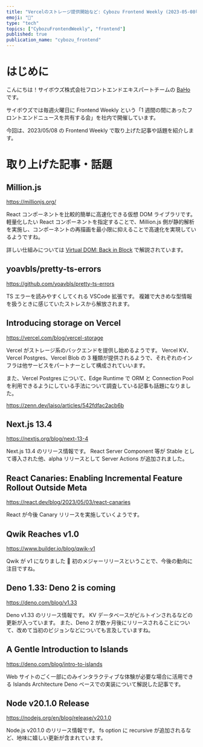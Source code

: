 ```yaml
---
title: "Vercelのストレージ提供開始など: Cybozu Frontend Weekly (2023-05-08号)"
emoji: "🌸"
type: "tech"
topics: ["CybozuFrontendWeekly", "frontend"]
published: true
publication_name: "cybozu_frontend"
---
```


# はじめに

こんにちは！サイボウズ株式会社フロントエンドエキスパートチームの [BaHo](https://twitter.com/b4h0_c4t) です。

サイボウズでは毎週火曜日に Frontend Weekly という「1 週間の間にあったフロントエンドニュースを共有する会」を社内で開催しています。

今回は、2023/05/08 の Frontend Weekly で取り上げた記事や話題を紹介します。

# 取り上げた記事・話題

## Million.js

https://millionjs.org/

React コンポーネントを比較的簡単に高速化できる仮想 DOM ライブラリです。
軽量化したい React コンポーネントを指定することで、Million.js 側が静的解析を実施し、コンポーネントの再描画を最小限に抑えることで高速化を実現しているようですね。

詳しい仕組みについては [Virtual DOM: Back in Block](https://millionjs.org/blog/virtual-dom) で解説されています。

## yoavbls/pretty-ts-errors

https://github.com/yoavbls/pretty-ts-errors

TS エラーを読みやすくしてくれる VSCode 拡張です。
複雑で大きめな型情報を扱うときに感じていたストレスから解放されます。

## Introducing storage on Vercel

https://vercel.com/blog/vercel-storage

Vercel がストレージ系のバックエンドを提供し始めるようです。
Vercel KV、Vercel Postgres、Vercel Blob の 3 種類が提供されるようで、それぞれのインフラは他サービスをパートナーとして構成されていいます。

また、Vercel Postgres について、Edge Runtime で ORM と Connection Pool を利用できるようにしている手法について調査している記事も話題になりました。

https://zenn.dev/laiso/articles/542fdfac2acb6b

## Next.js 13.4

https://nextjs.org/blog/next-13-4

Next.js 13.4 のリリース情報です。
React Server Component 等が Stable として導入された他、alpha リリースとして Server Actions が追加されました。

## React Canaries: Enabling Incremental Feature Rollout Outside Meta

https://react.dev/blog/2023/05/03/react-canaries

React が今後 Canary リリースを実施していくようです。

## Qwik Reaches v1.0

https://www.builder.io/blog/qwik-v1

Qwik が v1 になりました 🎉
初のメジャーリリースということで、今後の動向に注目ですね。

## Deno 1.33: Deno 2 is coming

https://deno.com/blog/v1.33

Deno v1.33 のリリース情報です。
KV データベースがビルトインされるなどの更新が入っています。
また、Deno 2 が数ヶ月後にリリースされることについて、改めて当初のビジョンなどについても言及していますね。

## A Gentle Introduction to Islands

https://deno.com/blog/intro-to-islands

Web サイトのごく一部にのみインタラクティブな体験が必要な場合に活用できる Islands Architecture Deno ベースでの実装について解説した記事です。

## Node v20.1.0 Release

https://nodejs.org/en/blog/release/v20.1.0

Node.js v20.1.0 のリリース情報です。
fs option に recursive が追加されるなど、地味に嬉しい更新が含まれています。
